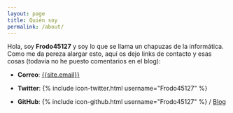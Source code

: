 ```yaml
---
layout: page
title: Quién soy
permalink: /about/
---
```


Hola, soy **Frodo45127** y soy lo que se llama un chapuzas de la informática. Como me da pereza alargar esto, aquí os dejo links de contacto y esas cosas (todavia no he puesto comentarios en el blog):

- **Correo**: [{{site.email}}](mailto:{{site.email}})

- **Twitter**: {% include icon-twitter.html username="Frodo45127" %}
- **GitHub**: {% include icon-github.html username="Frodo45127" %} /
[Blog][blog-src]


[blog-src]: https://github.com/Frodo45127/Frodo45127.github.io
